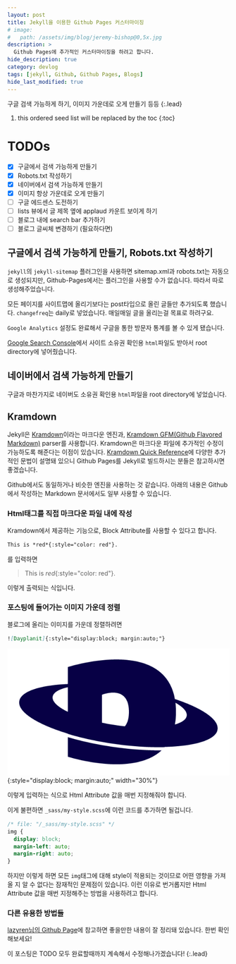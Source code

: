 ```yaml
---
layout: post
title: Jekyll을 이용한 Github Pages 커스터마이징
# image:
#   path: /assets/img/blog/jeremy-bishop@0,5x.jpg
description: >
  Github Pages에 추가적인 커스터마이징을 하려고 합니다.
hide_description: true
category: devlog
tags: [jekyll, Github, Github Pages, Blogs]
hide_last_modified: true
---
```


구글 검색 가능하게 하기, 이미지 가운데로 오게 만들기 등등
{:.lead}

1. this ordered seed list will be replaced by the toc
{:toc}

# TODOs

- [x] 구글에서 검색 가능하게 만들기
- [x] Robots.txt 작성하기
- [x] 네이버에서 검색 가능하게 만들기
- [x] 이미지 항상 가운데로 오게 만들기
- [ ] 구글 에드센스 도전하기
- [ ] lists 뷰에서 글 제목 옆에 applaud 카운트 보이게 하기
- [ ] 블로그 내에 search bar 추가하기
- [ ] 블로그 글씨체 변경하기 (필요하다면)

## 구글에서 검색 가능하게 만들기, Robots.txt 작성하기

`jekyll`의 `jekyll-sitemap` 플러그인을 사용하면 sitemap.xml과 robots.txt는 자동으로 생성되지만, Github-Pages에서는 플러그인을 사용할 수가 없습니다. 따라서 따로 생성해주었습니다.

모든 페이지를 사이트맵에 올리기보다는 post타입으로 올린 글들만 추가되도록 했습니다. `changefreq`는 daily로 넣었습니다. 매일매일 글을 올리는걸 목표로 하려구요.

`Google Analytics` 설정도 완료해서 구글을 통한 방문자 통계를 볼 수 있게 됐습니다.

[Google Search Console](https://search.google.com/search-console)에서 사이트 소유권 확인용 `html`파일도 받아서 root directory에 넣어줬습니다.

## 네이버에서 검색 가능하게 만들기

구글과 마찬가지로 네이버도 소유권 확인용 `html`파일을 root directory에 넣었습니다.

## Kramdown

Jekyll은 [Kramdown](https://kramdown.gettalong.org/quickref.html)이라는 마크다운 엔진과, [Kramdown GFM(Github Flavored Markdown)](https://github.com/kramdown/parser-gfm) parser를 사용합니다. Kramdown은 마크다운 파일에 추가적인 수정이 가능하도록 해준다는 이점이 있습니다. [Kramdown Quick Reference](https://kramdown.gettalong.org/quickref.html)에 다양한 추가적인 문법이 설명돼 있으니 Github Pages를 Jekyll로 빌드하시는 분들은 참고하시면 좋겠습니다.

Github에서도 동일하거나 비슷한 엔진을 사용하는 것 같습니다. 아래의 내용은 Github에서 작성하는 Markdown 문서에서도 일부 사용할 수 있습니다.

### Html태그를 직접 마크다운 파일 내에 작성

Kramdown에서 제공하는 기능으로, Block Attribute를 사용할 수 있다고 합니다.

```markdown
This is *red*{:style="color: red"}.
```
를 입력하면  
> This is *red*{:style="color: red"}.

이렇게 출력되는 식입니다.

### 포스팅에 들어가는 이미지 가운데 정렬

블로그에 올리는 이미지를 가운데 정렬하려면  
```markdown
![Dayplanit]{:style="display:block; margin:auto;"}
```
![Dayplanit](/assets/img/devlog/Dayplanit.png){:style="display:block; margin:auto;" width="30%"}

이렇게 입력하는 식으로 Html Attribute 값을 매번 지정해줘야 합니다.

이게 불편하면 `_sass/my-style.scss`에 이런 코드를 추가하면 될겁니다.  
```css
/* file: "/_sass/my-style.scss" */
img {
  display: block;
  margin-left: auto;
  margin-right: auto;
}
```
하지만 이렇게 하면 모든 `img`태그에 대해 style이 적용되는 것이므로 어떤 영향을 가져올 지 알 수 없다는 잠재적인 문제점이 있습니다. 이런 이유로 번거롭지만 Html Attribute 값을 매번 지정해주는 방법을 사용하려고 합니다.

### 다른 유용한 방법들
[lazyren님의 Github Page](https://lazyren.github.io/devlog/hydejack-post-writing-tips-tricks.html)에 참고하면 좋을만한 내용이 잘 정리돼 있습니다. 한번 확인해보세요!

이 포스팅은 TODO 모두 완료할때까지 계속해서 수정해나가겠습니다!
{:.lead}